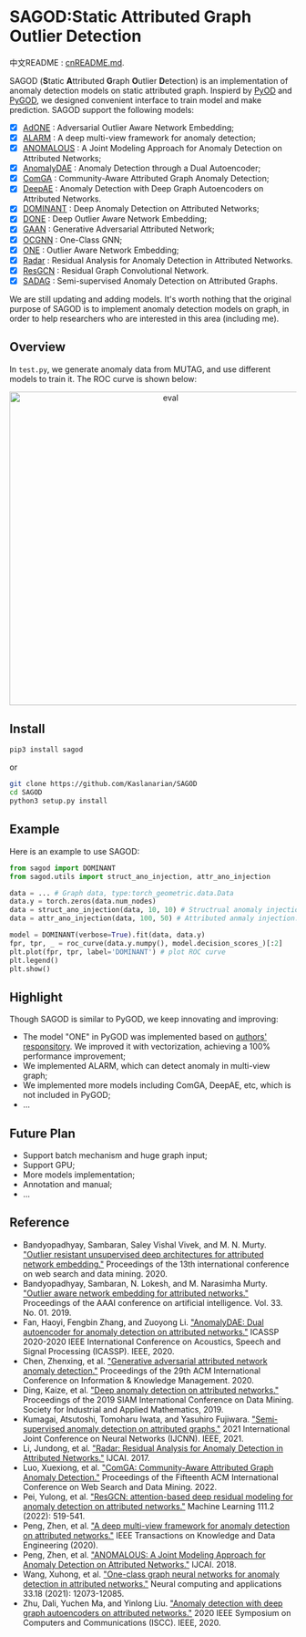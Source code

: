 # SAGOD:Static Attributed Graph Outlier Detection

中文README : [cnREADME.md](./cnREADME.md).

SAGOD (**S**tatic **A**ttributed **G**raph **O**utlier **D**etection) is an implementation of anomaly detection models on static attributed graph. Inspierd by [PyOD](https://github.com/yzhao062/pyod) and [PyGOD](https://github.com/pygod-team/pygod), we designed convenient interface to train model and make prediction. SAGOD support the following models:

- [x] [AdONE](paper/done&adone.pdf) : Adversarial Outlier Aware Network Embedding;
- [x] [ALARM](papaer/alarm.pdf) : A deep multi-view framework for anomaly detection;
- [x] [ANOMALOUS](paper/anomalous.pdf) : A Joint Modeling Approach for Anomaly Detection on Attributed Networks;
- [x] [AnomalyDAE](paper/AnomalyDAE.pdf) : Anomaly Detection through a Dual Autoencoder;
- [x] [ComGA](paper/comga.pdf) : Community-Aware Attributed Graph Anomaly Detection;
- [x] [DeepAE](paper/deepae.pdf) : Anomaly Detection with Deep Graph Autoencoders on Attributed Networks.
- [x] [DOMINANT](paper/dominant.pdf) : Deep Anomaly Detection on Attributed Networks;
- [x] [DONE](paper/done&adone.pdf) : Deep Outlier Aware Network Embedding;
- [x] [GAAN](paper/gaan.pdf) : Generative Adversarial Attributed Network;
- [x] [OCGNN](paper/ocgnn.pdf) : One-Class GNN;
- [x] [ONE](paper/one.pdf) : Outlier Aware Network Embedding;
- [x] [Radar](paper/radar.pdf) : Residual Analysis for Anomaly Detection in Attributed Networks.
- [x] [ResGCN](paper/resgcn.pdf) : Residual Graph Convolutional Network.
- [x] [SADAG](paper/sadag.pdf) : Semi-supervised Anomaly Detection on Attributed Graphs.

We are still updating and adding models. It's worth nothing that the original purpose of SAGOD is to implement anomaly detection models on graph, in order to help researchers who are interested in this area (including me).

## Overview

In `test.py`, we generate anomaly data from MUTAG, and use different models to train it. The ROC curve is shown below:

<div align=center><img src="src/eval.png" alt="eval" width="550"/></div>

## Install

```bash
pip3 install sagod
```

or

```bash
git clone https://github.com/Kaslanarian/SAGOD
cd SAGOD
python3 setup.py install
```

## Example

Here is an example to use SAGOD:

```python
from sagod import DOMINANT
from sagod.utils import struct_ano_injection, attr_ano_injection

data = ... # Graph data, type:torch_geometric.data.Data
data.y = torch.zeros(data.num_nodes)
data = struct_ano_injection(data, 10, 10) # Structrual anomaly injection.
data = attr_ano_injection(data, 100, 50) # Attributed anmaly injection.

model = DOMINANT(verbose=True).fit(data, data.y)
fpr, tpr, _ = roc_curve(data.y.numpy(), model.decision_scores_)[:2]  
plt.plot(fpr, tpr, label='DOMINANT') # plot ROC curve
plt.legend()
plt.show()
```

## Highlight

Though SAGOD is similar to PyGOD, we keep innovating and improving:

- The model "ONE" in PyGOD was implemented based on [authors' responsitory](https://github.com/sambaranban/ONE). We improved it with vectorization, achieving a 100% performance improvement;
- We implemented ALARM, which can detect anomaly in multi-view graph;
- We implemented more models including ComGA, DeepAE, etc, which is not included in PyGOD;
- ...

## Future Plan

- Support batch mechanism and huge graph input;
- Support GPU;
- More models implementation;
- Annotation and manual;
- ...

## Reference

- Bandyopadhyay, Sambaran, Saley Vishal Vivek, and M. N. Murty. ["Outlier resistant unsupervised deep architectures for attributed network embedding."](paper/done&adone.pdf) Proceedings of the 13th international conference on web search and data mining. 2020.
- Bandyopadhyay, Sambaran, N. Lokesh, and M. Narasimha Murty. ["Outlier aware network embedding for attributed networks."](paper/one.pdf) Proceedings of the AAAI conference on artificial intelligence. Vol. 33. No. 01. 2019.
- Fan, Haoyi, Fengbin Zhang, and Zuoyong Li. ["AnomalyDAE: Dual autoencoder for anomaly detection on attributed networks."](paper/AnomalyDAE.pdf) ICASSP 2020-2020 IEEE International Conference on Acoustics, Speech and Signal Processing (ICASSP). IEEE, 2020.
- Chen, Zhenxing, et al. ["Generative adversarial attributed network anomaly detection."](paper/gaan.pdf) Proceedings of the 29th ACM International Conference on Information & Knowledge Management. 2020.
- Ding, Kaize, et al. ["Deep anomaly detection on attributed networks."](paper/dominant.pdf) Proceedings of the 2019 SIAM International Conference on Data Mining. Society for Industrial and Applied Mathematics, 2019.
- Kumagai, Atsutoshi, Tomoharu Iwata, and Yasuhiro Fujiwara. ["Semi-supervised anomaly detection on attributed graphs."](paper/sadag.pdf) 2021 International Joint Conference on Neural Networks (IJCNN). IEEE, 2021.
- Li, Jundong, et al. ["Radar: Residual Analysis for Anomaly Detection in Attributed Networks."](paper/radar.pdf) IJCAI. 2017.
- Luo, Xuexiong, et al. ["ComGA: Community-Aware Attributed Graph Anomaly Detection."](paper/comga.pdf) Proceedings of the Fifteenth ACM International Conference on Web Search and Data Mining. 2022.
- Pei, Yulong, et al. ["ResGCN: attention-based deep residual modeling for anomaly detection on attributed networks."](paper/resgcn.pdf) Machine Learning 111.2 (2022): 519-541.
- Peng, Zhen, et al. ["A deep multi-view framework for anomaly detection on attributed networks."](paper/alarm.pdf) IEEE Transactions on Knowledge and Data Engineering (2020).
- Peng, Zhen, et al. ["ANOMALOUS: A Joint Modeling Approach for Anomaly Detection on Attributed Networks."](paper/anomalous.pdf) IJCAI. 2018.
- Wang, Xuhong, et al. ["One-class graph neural networks for anomaly detection in attributed networks."](paper/ocgnn.pdf) Neural computing and applications 33.18 (2021): 12073-12085.
- Zhu, Dali, Yuchen Ma, and Yinlong Liu. ["Anomaly detection with deep graph autoencoders on attributed networks."](paper/deepae.pdf) 2020 IEEE Symposium on Computers and Communications (ISCC). IEEE, 2020.
